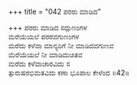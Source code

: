 +++
title = "042 ಪರರು ಮಾಡಿದ"

+++
ಪರರು ಮಾಡಿದ ಸದ್ಗುಣಂಗಳ  
ಮರೆಯೆಯಲೆ ಪರರವಗುಣಂಗಳ  
ಮರೆದು ಕಳೆವಾ ಮಾನ್ಯರಿಗೆ ನೀ ಮಾಡಿದವಗುಣವ  
ಮೆರೆಯೆಯಲೆ ನೀ ಮಾಡಿದುಚಿತವ  
ಮರೆದು ಕಳೆವಾಚಾರವಿದು ಸ  
ತ್ಪುರುಷರಭಿಮತವಿದು ಕಣಾ ಭೂಪಾಲ ಕೇಳೆಂದ     ॥42॥